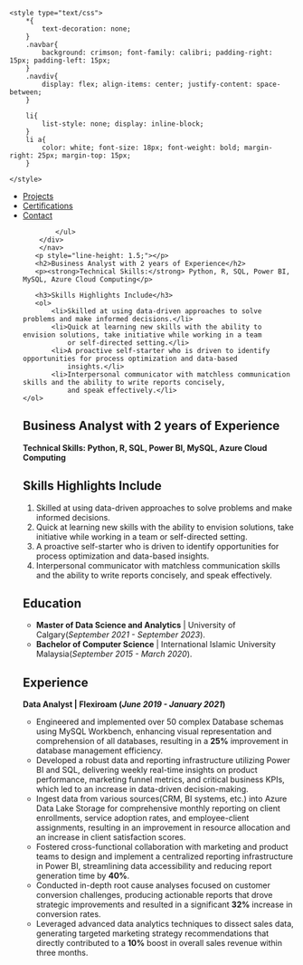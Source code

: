 <html>
<head>
	<meta charset="utf-8">
	<meta name="viewport" content="width=device-width, initial-scale=1">
	
	<style type="text/css">
		*{
			text-decoration: none;
		}
		.navbar{
			background: crimson; font-family: calibri; padding-right: 15px; padding-left: 15px;
		}
		.navdiv{
			display: flex; align-items: center; justify-content: space-between;
		}
		
		li{
			list-style: none; display: inline-block;
		}
		li a{
			color: white; font-size: 18px; font-weight: bold; margin-right: 25px; margin-top: 15px;
		}
		
	</style>
</head>
<body>
	<nav class="navbar">
		<div class="navdiv">
			<ul>
				<li><a href="Projects.html">Projects</a></li>
				<li><a href="Cerifications.html">Certifications</a></li> 
				<li><a href="#">Contact</a></li>
				
			</ul>
		</div>
        </nav>
       <p style="line-height: 1.5;"></p>
       <h2>Business Analyst with 2 years of Experience</h2>
       <p><strong>Technical Skills:</strong> Python, R, SQL, Power BI, MySQL, Azure Cloud Computing</p>

       <h3>Skills Highlights Include</h3>
       <ol>
           <li>Skilled at using data-driven approaches to solve problems and make informed decisions.</li>
           <li>Quick at learning new skills with the ability to envision solutions, take initiative while working in a team 
               or self-directed setting.</li>
           <li>A proactive self-starter who is driven to identify opportunities for process optimization and data-based 
               insights.</li>
           <li>Interpersonal communicator with matchless communication skills and the ability to write reports concisely, 
               and speak effectively.</li>
    </ol>
</body>
</html>



## Business Analyst with 2 years of Experience
**Technical Skills: Python, R, SQL, Power BI, MySQL, Azure Cloud Computing**

## Skills Highlights Include
1. Skilled at using data-driven approaches to solve problems and make informed decisions.
2. Quick at learning new skills with the ability to envision solutions, take initiative while working in a team or self-directed setting.
3. A proactive self-starter who is driven to identify opportunities for process optimization and data-based insights.
4. Interpersonal communicator with matchless communication skills and the ability to write reports concisely, and speak effectively.
  
## Education 
- <b>Master of Data Science and Analytics</b>     |     University of Calgary(_September 2021 - September 2023_).
- <b>Bachelor of Computer Science</b>    |    International Islamic University Malaysia(_September 2015 - March 2020_).

## Experience
<b>Data Analyst | Flexiroam (_June 2019 - January 2021_)</b>
- Engineered and implemented over 50 complex Database schemas using MySQL Workbench, enhancing visual representation and comprehension of all databases, resulting in a **25%** improvement in database management efficiency.
- Developed a robust data and reporting infrastructure utilizing Power BI and SQL, delivering weekly real-time insights on product performance, marketing funnel metrics, and critical business KPIs, which led to an increase in data-driven decision-making.
- Ingest data from various sources(CRM, BI systems, etc.) into Azure Data Lake Storage for comprehensive monthly reporting on client enrollments, service adoption rates, and employee-client assignments, resulting in an improvement in resource allocation and an increase in client satisfaction scores.
- Fostered cross-functional collaboration with marketing and product teams to design and implement a centralized reporting infrastructure in Power BI, streamlining data accessibility and reducing report generation time by **40%**.
- Conducted in-depth root cause analyses focused on customer conversion challenges, producing actionable reports that drove strategic improvements and resulted in a significant **32%** increase in conversion rates.
-  Leveraged advanced data analytics techniques to dissect sales data, generating targeted marketing strategy recommendations that directly contributed to a **10%** boost in overall sales revenue within three months.












